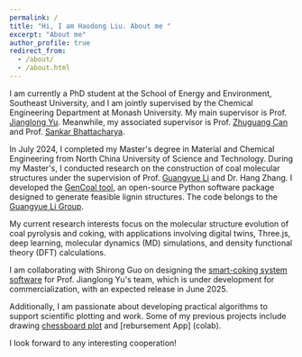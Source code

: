 ```yaml
---
permalink: /
title: "Hi, I am Haodong Liu. About me "
excerpt: "About me"
author_profile: true
redirect_from: 
  - /about/
  - /about.html
---
```


I am currently a PhD student at the School of Energy and Environment, Southeast University, and I am jointly supervised by the Chemical Engineering Department at Monash University. My main supervisor is Prof. [Jianglong Yu](https://research.monash.edu/en/persons/jianglong-yu). Meanwhile, my associated supervisor is Prof. [Zhuguang Can](https://https://power.seu.edu.cn/zgc/list.htm) and Prof. [Sankar Bhattacharya](https://research.monash.edu/en/persons/sankar-bhattacharya).

In July 2024, I completed my Master's degree in Material and Chemical Engineering from North China University of Science and Technology. During my Master's, I conducted research on the construction of coal molecular structures under the supervision of Prof. [Guangyue Li](https://hg.ncst.edu.cn/col/1684291858330/2022/10/03/1664764516444.html) and Dr. Hang Zhang. I developed the [GenCoal tool](https://gencoal.readthedocs.io/en/latest/), an open-source Python software package designed to generate feasible lignin structures. The code belongs to the [Guangyue Li Group](https://github.com/GYLiGroup).

My current research interests focus on the molecular structure evolution of coal pyrolysis and coking, with applications involving digital twins, Three.js, deep learning, molecular dynamics (MD) simulations, and density functional theory (DFT) calculations.

I am collaborating with Shirong Guo on designing the [smart-coking system software](http://longtechhydrogen.com/) for Prof. Jianglong Yu's team, which is under development for commercialization, with an expected release in June 2025.

Additionally, I am passionate about developing practical algorithms to support scientific plotting and work. Some of my previous projects include drawing [chessboard plot](colab) and [rebursement App] (colab).

I look forward to any interesting cooperation!
